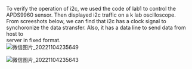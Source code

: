 To verify the operation of i2c, we used the code of lab1 to control the APDS9960 sensor. Then displayed i2c traffic on a k lab oscilloscope.  
From screeshots below, we can find that i2c has a clock signal to synchoronize the data stransfer. Also, it has a data line to send data from host to  
server in fixed format.  
![微信图片_20221104235649](https://user-images.githubusercontent.com/64452307/200100259-ab1db7e8-d6d2-47fe-ba8b-42310729de3c.jpg)
  
  ![微信图片_20221104235643](https://user-images.githubusercontent.com/64452307/200100270-4fc6b2df-9de0-4106-99ef-d885324567ce.jpg)

  

